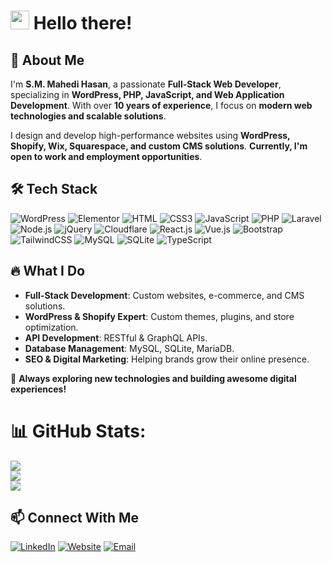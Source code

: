 <h1><img src="https://emojis.slackmojis.com/emojis/images/1683102552/65736/hi.gif?1683102552" width="30"/> Hello there!</h1>

## 🚀 About Me  
I'm **S.M. Mahedi Hasan**, a passionate **Full-Stack Web Developer**, specializing in **WordPress, PHP, JavaScript, and Web Application Development**. With over **10 years of experience**, I focus on **modern web technologies and scalable solutions**.  

I design and develop high-performance websites using **WordPress, Shopify, Wix, Squarespace, and custom CMS solutions**. **Currently, I'm open to work and employment opportunities**.

## 🛠️ Tech Stack  
![WordPress](https://img.shields.io/badge/Wordpress-21759B?style=flat-square&logo=wordpress&logoColor=white)
![Elementor](https://img.shields.io/badge/Elementor-9146FF?style=flat-square&logo=elementor&logoColor=white)
![HTML](https://img.shields.io/badge/HTML5-E34F26?style=flat-square&logo=html5&logoColor=white)
![CSS3](https://img.shields.io/badge/CSS3-1572B6?style=flat-square&logo=css3&logoColor=white)
![JavaScript](https://img.shields.io/badge/JavaScript-F7DF1E?style=flat-square&logo=javascript&logoColor=black)
![PHP](https://img.shields.io/badge/PHP-777BB4?style=flat-square&logo=php&logoColor=white)
![Laravel](https://img.shields.io/badge/Laravel-FF2D20?style=flat-square&logo=laravel&logoColor=white)
![Node.js](https://img.shields.io/badge/Node.js-43853D?style=flat-square&logo=node.js&logoColor=white)
![jQuery](https://img.shields.io/badge/jQuery-0769AD?style=flat-square&logo=jquery&logoColor=white)
![Cloudflare](https://img.shields.io/badge/Cloudflare-F38020?style=flat-square&logo=Cloudflare&logoColor=white)
![React.js](https://img.shields.io/badge/React.js-0081CB?style=flat-square&logo=react&logoColor=61DAFB)
![Vue.js](https://img.shields.io/badge/Vue.js-35495E?style=flat-square&logo=vue.js&logoColor=4FC08D)
![Bootstrap](https://img.shields.io/badge/Bootstrap-563D7C?style=flat-square&logo=bootstrap&logoColor=white)
![TailwindCSS](https://img.shields.io/badge/Tailwind_CSS-38B2AC?style=flat-square&logo=tailwind-css&logoColor=white)
![MySQL](https://img.shields.io/badge/MySQL-005C84?style=flat-square&logo=mysql&logoColor=white)
![SQLite](https://img.shields.io/badge/SQLite-07405E?style=flat-square&logo=sqlite&logoColor=white)
![TypeScript](https://img.shields.io/badge/TypeScript-007ACC?style=flat-square&logo=typescript&logoColor=white)

## 🔥 What I Do  
- **Full-Stack Development**: Custom websites, e-commerce, and CMS solutions.  
- **WordPress & Shopify Expert**: Custom themes, plugins, and store optimization.  
- **API Development**: RESTful & GraphQL APIs.  
- **Database Management**: MySQL, SQLite, MariaDB.  
- **SEO & Digital Marketing**: Helping brands grow their online presence.  

🚀 **Always exploring new technologies and building awesome digital experiences!**  
# 📊 GitHub Stats:
![](https://github-readme-stats.vercel.app/api?username=mahedi007&theme=dark&hide_border=false&include_all_commits=false&count_private=false)<br/>
![](https://github-readme-streak-stats.herokuapp.com/?user=mahedi007&theme=dark&hide_border=false)<br/>
![](https://github-readme-stats.vercel.app/api/top-langs/?username=mahedi007&theme=dark&hide_border=false&include_all_commits=false&count_private=false&layout=compact)

## 📫 Connect With Me  
[![LinkedIn](https://img.shields.io/badge/LinkedIn-0077B5?style=flat-square&logo=linkedin&logoColor=white)](https://www.linkedin.com/in/iammahedi/) [![Website](https://img.shields.io/badge/Website-4285F4?style=flat-square&logo=google-chrome&logoColor=white)](https://mahedi.whizbd.com/) [![Email](https://img.shields.io/badge/Email-0078D4?style=flat-square&logo=gmail&logoColor=white)](mailto:mahedi.pro@gmail.com)  
